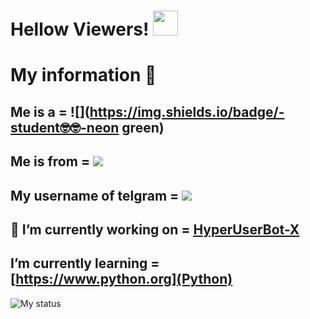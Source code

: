 <html>
  
# Hellow Viewers! <img src="https://raw.githubusercontent.com/MartinHeinz/MartinHeinz/master/wave.gif" width="40px">

# My information 📜

## Me is a = ![](https://img.shields.io/badge/-student🤓🤓-neon green)

## Me is from = ![](https://img.shields.io/badge/-India😁😁-black)

## My username of telgram = ![](https://img.shields.io/badge/@Mellowxd-green)

## 🔭 I’m currently working on = [HyperUserBot-X](https://github.com/ahirearyan2/HyperUserBot-X)

## I’m currently learning = [https://www.python.org](Python)

![My status](https://github-readme-stats.vercel.app/api?username=ahirearyan2&show_icons=true&theme=tokyonight)

</body>

</html>



<!--
**ahirearyan2/ahirearyan2** is a ✨ _special_ ✨ repository because its `README.md` (this file) appears on your GitHub profile.

Here are some ideas to get you started:

- 👯 I’m looking to collaborate on ...
- 🤔 I’m looking for help with ...
- 💬 Ask me about ...
- 📫 How to reach me: ...
- 😄 Pronouns: ...
- ⚡ Fun fact: ...
-->

